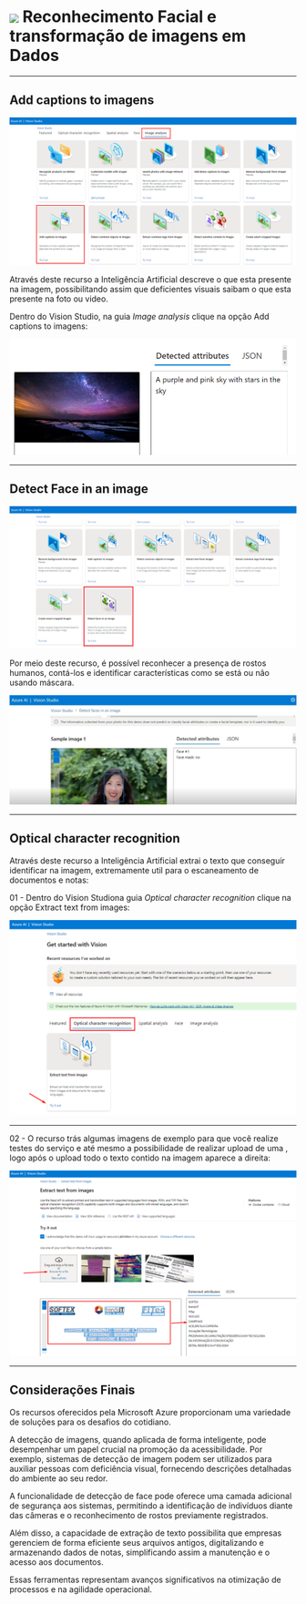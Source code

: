 <h1>
    <a href="https://www.dio.me/">
     <img align="center" width="60px" src="https://hermes.dio.me/lab_projects/badges/f38a62b8-2880-4fd2-82ff-ba263ce97cdb.png"></a>
    <span> Reconhecimento Facial e transformação de imagens em Dados</span>
</h1>

---

## Add captions to imagens

![Menu Add Captions](images/00.png)

Através deste recurso a Inteligência Artificial descreve o que esta presente na imagem, possibilitando assim que deficientes visuais saibam o que esta presente na foto ou video.

Dentro do Vision Studio, na guia *Image analysis* clique na opção Add captions to imagens:

![Add Captions](images/01.png)

---

## Detect Face in an image

![Menu Detect Face](images/02.png)

Por meio deste recurso, é possível reconhecer a presença de rostos humanos, contá-los e identificar características como se está ou não usando máscara.

![Reconhecimento facial](images/03.png)

---

## Optical character recognition

Através deste recurso a Inteligência Artificial extrai o texto que conseguir identificar na imagem, extremamente util para o escaneamento de documentos e notas:

01 - Dentro do Vision Studiona guia *Optical character recognition* clique na opção Extract text from images:   

![Menu Extract text](images/04.png)

---

02 - O recurso trás algumas imagens de exemplo para que você realize testes do serviço e até mesmo a possibilidade de realizar upload de uma , logo após o upload todo o texto contido na imagem aparece a direita:

![Extract text](images/05.png)

---

## Considerações Finais

Os recursos oferecidos pela Microsoft Azure proporcionam uma variedade de soluções para os desafios do cotidiano.

A detecção de imagens, quando aplicada de forma inteligente, pode desempenhar um papel crucial na promoção da acessibilidade. Por exemplo, sistemas de detecção de imagem podem ser utilizados para auxiliar pessoas com deficiência visual, fornecendo descrições detalhadas do ambiente ao seu redor.

A funcionalidade de detecção de face pode oferece uma camada adicional de segurança aos sistemas, permitindo a identificação de indivíduos diante das câmeras e o reconhecimento de rostos previamente registrados.

Além disso, a capacidade de extração de texto possibilita que empresas gerenciem de forma eficiente seus arquivos antigos, digitalizando e armazenando dados de notas, simplificando assim a manutenção e o acesso aos documentos.

Essas ferramentas representam avanços significativos na otimização de processos e na agilidade operacional.
